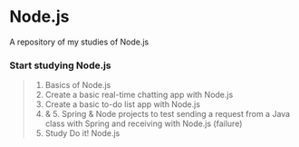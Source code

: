 # Node.js
A repository of my studies of Node.js <br>

### Start studying Node.js
> 01. Basics of Node.js <br>
> 02. Create a basic real-time chatting app with Node.js <br>
> 03. Create a basic to-do list app with Node.js <br>
> 04. & 5. Spring & Node projects to test sending a request from a Java class with Spring and receiving with Node.js (failure)
> 06. Study Do it! Node.js <br>
